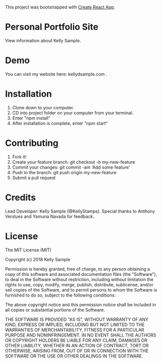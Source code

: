 This project was bootstrapped with [Create React App](https://github.com/facebookincubator/create-react-app).

# Personal Portfolio Site
View information about Kelly Sample.

# Demo
You can visit my website here: kellydsample.com .

# Installation
1. Clone down to your computer.
2. CD into project folder on your computer from your terminal.
3. Enter "npm install"
4. After installation is complete, enter "npm start"

# Contributing
1. Fork it!
2. Create your feature branch: git checkout -b my-new-feature
3. Commit your changes: git commit -am 'Add some feature'
4. Push to the branch: git push origin my-new-feature
5. Submit a pull request

# Credits
Lead Developer: Kelly Sample (@KellyStamps). Special thanks to Anthony Verslues and Yamuna Navada for feedback.

# License 
The MIT License (MIT)

Copyright (c) 2018 Kelly Sample

Permission is hereby granted, free of charge, to any person obtaining a copy of this software and associated documentation files (the "Software"), to deal in the Software without restriction, including without limitation the rights to use, copy, modify, merge, publish, distribute, sublicense, and/or sell copies of the Software, and to permit persons to whom the Software is furnished to do so, subject to the following conditions:

The above copyright notice and this permission notice shall be included in all copies or substantial portions of the Software.

THE SOFTWARE IS PROVIDED "AS IS", WITHOUT WARRANTY OF ANY KIND, EXPRESS OR IMPLIED, INCLUDING BUT NOT LIMITED TO THE WARRANTIES OF MERCHANTABILITY, FITNESS FOR A PARTICULAR PURPOSE AND NONINFRINGEMENT. IN NO EVENT SHALL THE AUTHORS OR COPYRIGHT HOLDERS BE LIABLE FOR ANY CLAIM, DAMAGES OR OTHER LIABILITY, WHETHER IN AN ACTION OF CONTRACT, TORT OR OTHERWISE, ARISING FROM, OUT OF OR IN CONNECTION WITH THE SOFTWARE OR THE USE OR OTHER DEALINGS IN THE SOFTWARE.
